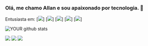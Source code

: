 ### Olá, me chamo Allan e sou apaixonado por tecnologia. 👋 

Entusiasta em:
[<img src="https://img.shields.io/badge/html5%20-%23E34F26.svg?&style=for-the-badge&logo=html5&logoColor=white"/>]
[<img src="https://img.shields.io/badge/css3%20-%231572B6.svg?&style=for-the-badge&logo=css3&logoColor=white"/>]
[<img src="https://img.shields.io/badge/bootstrap%20-%23563D7C.svg?&style=for-the-badge&logo=bootstrap&logoColor=white"/>]
[<img src="https://img.shields.io/badge/javascript-%23F7DF1E.svg?&style=flat-square&logo=javascript&logoColor=black&labelColor=black"/>]
[<img src="https://img.shields.io/badge/python-%233776AB.svg?&style=flat-square&logo=python&logoColor=white"/>]


![YOUR github stats](https://github-readme-stats.vercel.app/api?username=allanvigiani)

[<img src="https://img.shields.io/badge/linkedin-%230077B5.svg?&style=for-the-badge&logo=linkedin&logoColor=white" />](https://www.linkedin.com/in/allan-vigiani/)
[<img src = "https://img.shields.io/badge/instagram-%23E4405F.svg?&style=for-the-badge&logo=instagram&logoColor=white">](https://www.instagram.com/allan_vigiani/)
[<img src = "https://img.shields.io/badge/facebook-%231877F2.svg?&style=for-the-badge&logo=facebook&logoColor=white">](https://www.facebook.com/allan.v.flu/)
